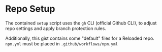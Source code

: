 # Repo Setup

The contained `setup` script uses the `gh` CLI (official Github CLI), to adjust repo settings and apply branch protection rules.

Additionally, this gist contains some "default" files for a Reloaded repo.
`npm.yml` must be placed in `.github/workflows/npm.yml`